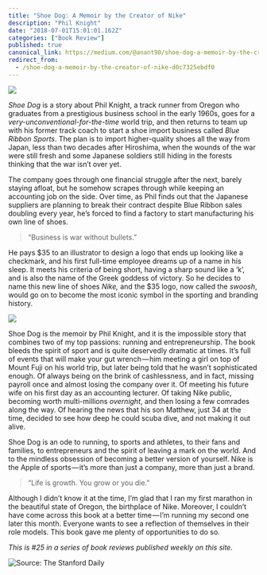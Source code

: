 ```yaml
---
title: "Shoe Dog: A Memoir by the Creator of Nike"
description: "Phil Knight"
date: "2018-07-01T15:01:01.162Z"
categories: ["Book Review"]
published: true
canonical_link: https://medium.com/@anant90/shoe-dog-a-memoir-by-the-creator-of-nike-d0c7325ebdf0
redirect_from:
  - /shoe-dog-a-memoir-by-the-creator-of-nike-d0c7325ebdf0
---
```


![](/assets/blog/shoe-dog-a-memoir-by-the-creator-of-nike/asset-1.jpeg)

_Shoe Dog_ is a story about Phil Knight, a track runner from Oregon who graduates from a prestigious business school in the early 1960s, goes for a _very-unconventional-for-the-time_ world trip, and then returns to team up with his former track coach to start a shoe import business called _Blue Ribbon Sports_. The plan is to import higher-quality shoes all the way from Japan, less than two decades after Hiroshima, when the wounds of the war were still fresh and some Japanese soldiers still hiding in the forests thinking that the war isn’t over yet.

The company goes through one financial struggle after the next, barely staying afloat, but he somehow scrapes through while keeping an accounting job on the side. Over time, as Phil finds out that the Japanese suppliers are planning to break their contract despite Blue Ribbon sales doubling every year, he’s forced to find a factory to start manufacturing his own line of shoes.

> “Business is war without bullets.”

He pays $35 to an illustrator to design a logo that ends up looking like a checkmark, and his first full-time employee dreams up of a name in his sleep. It meets his criteria of being short, having a sharp sound like a ‘k’, and is also the name of the Greek goddess of victory. So he decides to name this new line of shoes _Nike,_ and the $35 logo, now called the _swoosh_, would go on to become the most iconic symbol in the sporting and branding history.

![](/assets/blog/shoe-dog-a-memoir-by-the-creator-of-nike/asset-2.png)

Shoe Dog is the memoir by Phil Knight, and it is the impossible story that combines two of my top passions: running and entrepreneurship. The book bleeds the spirit of sport and is quite deservedly dramatic at times. It’s full of events that will make your gut wrench — him meeting a girl on top of Mount Fuji on his world trip, but later being told that he wasn’t sophisticated enough. Of always being on the brink of cashlessness, and in fact, missing payroll once and almost losing the company over it. Of meeting his future wife on his first day as an accounting lecturer. Of taking Nike public, becoming worth multi-millions _overnight_, and then losing a few comrades along the way. Of hearing the news that his son Matthew, just 34 at the time, decided to see how deep he could scuba dive, and not making it out alive.

Shoe Dog is an ode to running, to sports and athletes, to their fans and families, to entrepreneurs and the spirit of leaving a mark on the world. And to the mindless obsession of becoming a better version of yourself. Nike is the Apple of sports — it’s more than just a company, more than just a brand.

> “Life is growth. You grow or you die.”

Although I didn’t know it at the time, I’m glad that I ran my first marathon in the beautiful state of Oregon, the birthplace of Nike. Moreover, I couldn’t have come across this book at a better time — I’m running my second one later this month. Everyone wants to see a reflection of themselves in their role models. This book gave me plenty of opportunities to do so.

_This is #25 in a series of book reviews published weekly on this site._

![Source: [The Stanford Daily](https://www.stanforddaily.com/2013/11/07/phil-knight-talks-stanford-oregon-game/)](/assets/blog/shoe-dog-a-memoir-by-the-creator-of-nike/asset-3.jpeg)
